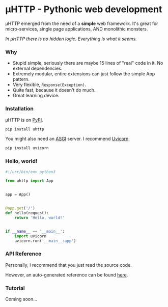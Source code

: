 # µHTTP - Pythonic web development

µHTTP emerged from the need of a **simple** web framework. It's great for micro-services, single page applications, AND monolithic monsters.

_In µHTTP there is no hidden logic. Everything is what it seems._

### Why

- Stupid simple, seriously there are maybe 15 lines of "real" code in it. No external dependencies.
- Extremely modular, entire extensions can just follow the simple App pattern.
- Very flexible, `Response(Exception)`.
- Quite fast, because it doesn't do much.
- Great learning device.

### Installation

µHTTP is on [PyPI](https://pypi.org/project/uhttp/).

```bash
pip install uhttp
```

You might also need an [ASGI](https://asgi.readthedocs.io/en/latest/) server. I recommend [Uvicorn](https://www.uvicorn.org/).

```bash
pip install uvicorn
```

### Hello, world!

```python
#!/usr/bin/env python3

from uhttp import App


app = App()


@app.get('/')
def hello(request):
    return 'Hello, world!'


if __name__ == '__main__':
    import uvicorn
    uvicorn.run('__main__:app')
```

### API Reference

Personally, I recommend that you just read the source code.

However, an auto-generated reference can be found [here](https://0x67757300.github.io/uHTTP/docs/uhttp.html).

### Tutorial

Coming soon...
